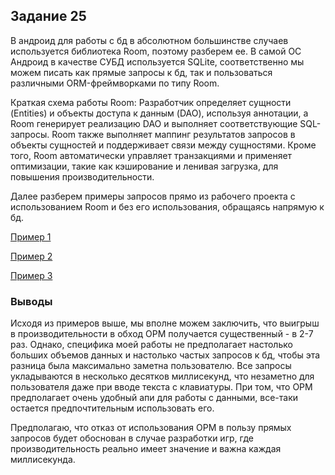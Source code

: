 ## Задание 25

В андроид для работы с бд в абсолютном большинстве случаев используется библиотека Room, поэтому разберем ее. В самой ОС Андроид 
в качестве СУБД используется SQLite, соответственно мы можем писать как прямые запросы к бд, так и пользоваться различными
ORM-фреймворками по типу Room.

Краткая схема работы Room:
Разработчик определяет сущности (Entities) и объекты доступа к данным (DAO), используя аннотации, 
а Room генерирует реализацию DAO и выполняет соответствующие SQL-запросы. 
Room также выполняет маппинг результатов запросов в объекты сущностей и поддерживает связи между 
сущностями. Кроме того, Room автоматически управляет транзакциями и применяет оптимизации, такие как 
кэширование и ленивая загрузка, для повышения производительности.

Далее разберем примеры запросов прямо из рабочего проекта с использованием Room и без его использования,
обращаясь напрямую к бд.

[Пример 1](Пример1.md)

[Пример 2](Пример2.md)

[Пример 3](Пример3.md)

### Выводы

Исходя из примеров выше, мы вполне можем заключить, что выигрыш в производительности в обход ОРМ получается существенный - 
в 2-7 раз. Однако, специфика моей работы не предполагает настолько больших объемов данных и настолько частых запросов
к бд, чтобы эта разница была максимально заметна пользователю. Все запросы укладываются в несколько десятков
миллисекунд, что незаметно для пользователя даже при вводе текста с клавиатуры. При том, что ОРМ предполагает
очень удобный апи для работы с данными, все-таки остается предпочтительным использовать его.

Предполагаю, что отказ от использования ОРМ в пользу прямых запросов будет обоснован в случае
разработки игр, где производительность реально имеет значение и важна каждая миллисекунда.